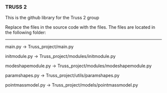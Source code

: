 ### TRUSS 2 

This is the github library for the Truss 2 group

Replace the files in the source code with the files. 
The files are located in the following folder:

------------------------------------------------------------

main.py -> Truss_project/main.py

initmodule.py -> Truss_project/modules/initmodule.py

modeshapemodule.py -> Truss_project/modules/modeshapemodule.py

paramshapes.py -> Truss_project/utils/paramshapes.py

pointmassmodel.py -> Truss_project/models/pointmassmodel.py
